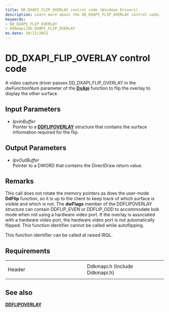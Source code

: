 ```yaml
---
title: DD_DXAPI_FLIP_OVERLAY control code (Windows Drivers)
description: Learn more about the DD_DXAPI_FLIP_OVERLAY control code.
keywords:
- DD_DXAPI_FLIP_OVERLAY
- ddkmapi/DD_DXAPI_FLIP_OVERLAY
ms.date: 10/12/2022
---
```


# DD\_DXAPI\_FLIP\_OVERLAY control code

A video capture driver passes DD\_DXAPI\_FLIP\_OVERLAY in the *dwFunctionNum* parameter of the [**DxApi**](/windows-hardware/drivers/ddi/dxapi/nf-dxapi-dxapi) function to flip the overlay to display the other surface.

## Input Parameters

- *lpvInBuffer*  
    Pointer to a [**DDFLIPOVERLAY**](/windows/win32/api/ddkmapi/ns-ddkmapi-ddflipoverlay) structure that contains the surface information required for the flip.

## Output Parameters

- *lpvOutBuffer*  
    Pointer to a DWORD that contains the DirectDraw return value.

## Remarks

This call does not rotate the memory pointers as does the user-mode **DdFlip** function, so it is up to the client to keep track of which surface is visible and which is not. The **dwFlags** member of the DDFLIPOVERLAY structure can contain DDFLIP\_EVEN or DDFLIP\_ODD to accommodate bob mode when not using a hardware video port. If the overlay is associated with a hardware video port, the hardware video port is not automatically flipped. This function identifier cannot be called while autoflipping.

This function identifier can be called at raised IRQL.

## Requirements

<table>
<colgroup>
<col style="width: 50%" />
<col style="width: 50%" />
</colgroup>
<tbody>
<tr class="odd">
<td><p>Header</p></td>
<td>Ddkmapi.h (include Ddkmapi.h)</td>
</tr>
</tbody>
</table>

## See also

[**DDFLIPOVERLAY**](/windows/win32/api/ddkmapi/ns-ddkmapi-ddflipoverlay)
